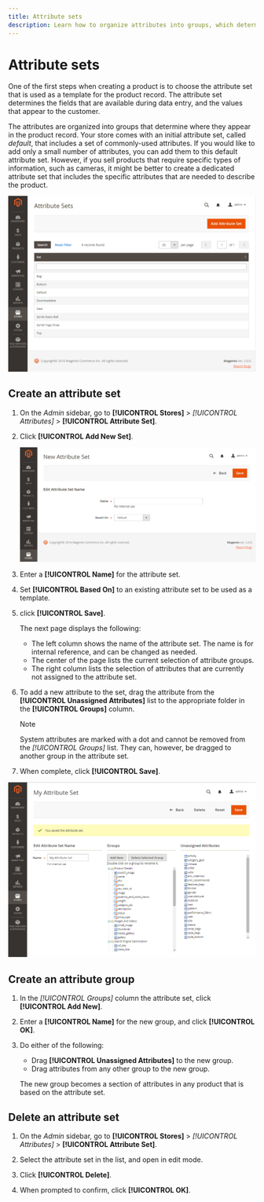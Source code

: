 ```yaml
---
title: Attribute sets
description: Learn how to organize attributes into groups, which determines where they appear in the product record.
---
```

# Attribute sets

One of the first steps when creating a product is to choose the attribute set that is used as a template for the product record. The attribute set determines the fields that are available during data entry, and the values that appear to the customer.

The attributes are organized into groups that determine where they appear in the product record. Your store comes with an initial attribute set, called _default_, that includes a set of commonly-used attributes. If you would like to add only a small number of attributes, you can add them to this default attribute set. However, if you sell products that require specific types of information, such as cameras, it might be better to create a dedicated attribute set that includes the specific attributes that are needed to describe the product.

![Attribute Sets](./assets/attribute-sets.png)<!-- zoom -->

## Create an attribute set

1. On the _Admin_ sidebar, go to **[!UICONTROL Stores]** > _[!UICONTROL Attributes]_ > **[!UICONTROL Attribute Set]**.

1. Click **[!UICONTROL Add New Set]**.

    ![Attribute set - edit name](./assets/attribute-set-new.png)<!-- zoom -->

1. Enter a **[!UICONTROL Name]** for the attribute set.

1. Set **[!UICONTROL Based On]** to an existing attribute set to be used as a template.

1. click **[!UICONTROL Save]**.

   The next page displays the following:

   - The left column shows the name of the attribute set. The name is for internal reference, and can be changed as needed.
   - The center of the page lists the current selection of attribute groups.
   - The right column lists the selection of attributes that are currently not assigned to the attribute set.

1. To add a new attribute to the set, drag the attribute from the **[!UICONTROL Unassigned Attributes]** list to the appropriate folder in the **[!UICONTROL Groups]** column.

   >[!NOTE]
   >
   >System attributes are marked with a dot and cannot be removed from the _[!UICONTROL Groups]_ list. They can, however, be dragged to another group in the attribute set.

1. When complete, click **[!UICONTROL Save]**.

![Attribute set - edit](./assets/attribute-set-edit.png)<!-- zoom -->

## Create an attribute group

1. In the _[!UICONTROL Groups]_ column the attribute set, click **[!UICONTROL Add New]**.

1. Enter a **[!UICONTROL Name]** for the new group, and click **[!UICONTROL OK]**.

1. Do either of the following:

   - Drag **[!UICONTROL Unassigned Attributes]** to the new group.
   - Drag attributes from any other group to the new group.

   The new group becomes a section of attributes in any product that is based on the attribute set.

## Delete an attribute set

1. On the _Admin_ sidebar, go to **[!UICONTROL Stores]** > _[!UICONTROL Attributes]_ > **[!UICONTROL Attribute Set]**.

1. Select the attribute set in the list, and open in edit mode.

1. Click **[!UICONTROL Delete]**.

1. When prompted to confirm, click **[!UICONTROL OK]**.
